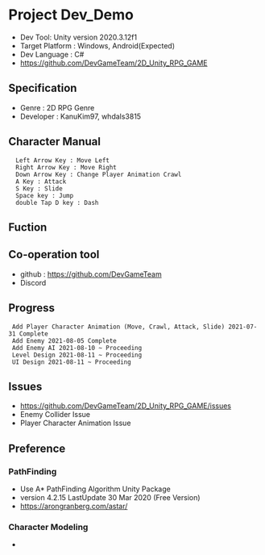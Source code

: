 # Project Dev_Demo
 * Dev Tool: Unity version 2020.3.12f1
 * Target Platform : Windows, Android(Expected) 
 * Dev Language : C#
 * <a>https://github.com/DevGameTeam/2D_Unity_RPG_GAME</a>

## Specification 
 * Genre : 2D RPG Genre
 * Developer : KanuKim97, whdals3815
## Character Manual
```
  Left Arrow Key : Move Left 
  Right Arrow Key : Move Right
  Down Arrow Key : Change Player Animation Crawl
  A Key : Attack
  S Key : Slide 
  Space key : Jump
  double Tap D key : Dash
```

## Fuction 
 
## Co-operation tool
 * github : https://github.com/DevGameTeam
 * Discord  

## Progress 
```
 Add Player Character Animation (Move, Crawl, Attack, Slide) 2021-07-31 Complete
 Add Enemy 2021-08-05 Complete 
 Add Enemy AI 2021-08-10 ~ Proceeding
 Level Design 2021-08-11 ~ Proceeding
 UI Design 2021-08-11 ~ Proceeding
```

## Issues 
 * <a>https://github.com/DevGameTeam/2D_Unity_RPG_GAME/issues</a>
 * Enemy Collider Issue 
 * Player Character Animation Issue

## Preference 
 ### PathFinding 
 * Use A* PathFinding Algorithm Unity Package 
 * version 4.2.15 LastUpdate 30 Mar 2020 (Free Version)
 * <a>https://arongranberg.com/astar/</a>
 
### Character Modeling 
 *
